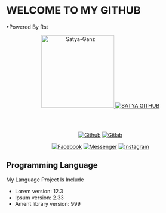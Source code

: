 <h1>WELCOME TO MY GITHUB</h1>
•Powered By Rst
<p align="center"><a href="https://github.com/SATYA-GANZ"><img src="http://images.rajawalisecteam.tech/RST%20%20OFC%2020210121_162853.jpg" height='195' alt="Satya-Ganz">
<a href="https://github.com/SATYA-GANZ"><img title="SATYA GITHUB" src="https://github-readme-stats.vercel.app/api?username=SATYA-GANZ&show_icons=true&include_all_commits=true&theme=chartreuse-dark&cache_seconds=3200"></a>
</p>
<br><br>
<p align="center">
<a href="https://github.com/SATYA-GANZ"><img title="Github" src="https://img.shields.io/badge/Github-SATYA--GANZ-blue?style=for-the-badge&logo=github"></a>
<a href="https://gitlab.com/SATYA-GANZ"><img title="Gitlab" src="https://img.shields.io/badge/Gitlab-SATYA--GANZ-blue?style=for-the-badge&logo=gitlab"></a>
</p>

<p align="center">
<a href="https://fb.com//SATYA-GANZ"><img title="Facebook" src="https://img.shields.io/badge/Facebook-red?style=for-the-badge&logo=facebook"></a>
<a href="https://m.me/SATYA-GANZ"><img title="Messenger" src="https://img.shields.io/badge/Messenger-red?style=for-the-badge&logo=messenger"></a>
<a href="https://www.instagram.com/SATYA-GANZ"><img title="Instagram" src="https://img.shields.io/badge/INSTAGRAM-purple?style=for-the-badge&logo=instagram"></a>

## Programming Language
My Language Project Is Include
* Lorem version: 12.3
* Ipsum version: 2.33
* Ament library version: 999
